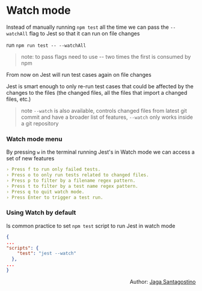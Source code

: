 # Watch mode

Instead of manually running `npm test` all the time we can pass the `--watchAll` flag to Jest so that it can run on file changes

run `npm run test -- --watchAll`

> note: to pass flags need to use -- two times the first is consumed by npm

From now on Jest will run test cases again on file changes

Jest is smart enough to only re-run test cases that could be affected by the changes to the files (the changed files, all the files that import a changed files, etc.)

> note `--watch` is also available, controls changed files from latest git commit and have a broader list of features, `--watch` only works inside a git repository

### Watch mode menu

By pressing `w` in the terminal running Jest's in Watch mode we can access a set of new features

```yaml
› Press f to run only failed tests.
› Press o to only run tests related to changed files.
› Press p to filter by a filename regex pattern.
› Press t to filter by a test name regex pattern.
› Press q to quit watch mode.
› Press Enter to trigger a test run.
```

### Using Watch by default

Is common practice to set `npm test` script to run Jest in watch mode

```json
{
...
"scripts": {
    "test": "jest --watch"
  },
...
}
```

<p style='text-align: right;'>Author: <a href="../about-us.md#jaga-santagostino">Jaga Santagostino</a></p>

